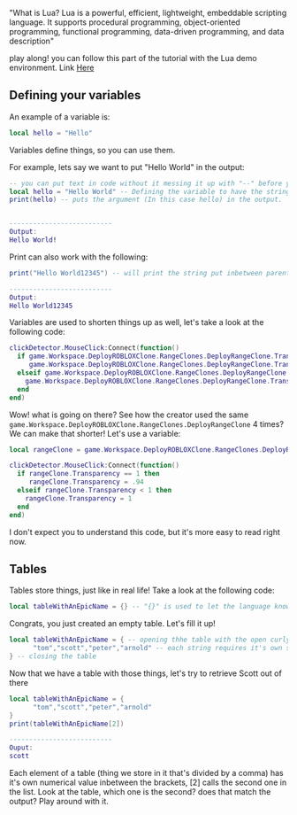 "What is Lua? Lua is a powerful, efficient, lightweight, embeddable scripting language. It supports procedural programming, object-oriented programming, functional programming, data-driven programming, and data description"

play along! you can follow this part of the tutorial with the Lua demo environment. Link [Here](https://www.lua.org/cgi-bin/demo)
## Defining your variables
An example of a variable is:
```lua
local hello = "Hello"
```
Variables define things, so you can use them.

For example, lets say we want to put "Hello World" in the output:
```lua
-- you can put text in code without it messing it up with "--" before your text!
local hello = "Hello World" -- Defining the variable to have the string (A line of text) set to it. Whenever we provide `hello` as an argument, it will return Hello World.
print(hello) -- puts the argument (In this case hello) in the output.


--------------------------
Output:
Hello World!
```
Print can also work with the following:
```lua
print("Hello World12345") -- will print the string put inbetween parenthesis.

--------------------------
Output:
Hello World12345
```

Variables are used to shorten things up as well, let's take a look at the following code:
```lua
clickDetector.MouseClick:Connect(function()
  if game.Workspace.DeployROBLOXClone.RangeClones.DeployRangeClone.Transparency == 1 then
     game.Workspace.DeployROBLOXClone.RangeClones.DeployRangeClone.Transparency = .94
  elseif game.Workspace.DeployROBLOXClone.RangeClones.DeployRangeClone.Transparency < 1 then
    game.Workspace.DeployROBLOXClone.RangeClones.DeployRangeClone.Transparency = 1
  end
end)
```
Wow! what is going on there? See how the creator used the same `game.Workspace.DeployROBLOXClone.RangeClones.DeployRangeClone` 4 times? We can make that shorter! Let's use a variable:
```lua
local rangeClone = game.Workspace.DeployROBLOXClone.RangeClones.DeployRangeClone -- It's a variable, so we can access the RangeClones easier!

clickDetector.MouseClick:Connect(function()
  if rangeClone.Transparency == 1 then
     rangeClone.Transparency = .94
  elseif rangeClone.Transparency < 1 then
    rangeClone.Transparency = 1
  end
end)
```
I don't expect you to understand this code, but it's more easy to read right now.



## Tables

Tables store things, just like in real life! Take a look at the following code:
```lua
local tableWithAnEpicName = {} -- "{}" is used to let the language know that we're creating a table!
```
Congrats, you just created an empty table. Let's fill it up!
```lua
local tableWithAnEpicName = { -- opening thhe table with the open curly bracker
      "tom","scott","peter","arnold" -- each string requires it's own set of parenthesis, you can't put undefined things (not made variables) in a table without parenthesis.
} -- closing the table
```
Now that we have a table with those things, let's try to retrieve Scott out of there
```lua
local tableWithAnEpicName = {
      "tom","scott","peter","arnold" 
}
print(tableWithAnEpicName[2])

--------------------------
Ouput:
scott
```
Each element of a table (thing we store in it that's divided by a comma) has it's own numerical value inbetween the brackets, [2] calls the second one in the list. Look at the table, which one is the second? does that match the output? Play around with it.
